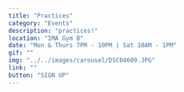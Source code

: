 ```yaml
---
title: "Practices"
category: "Events"
description: "practices!"
location: "IMA Gym B"
date: "Mon & Thurs 7PM - 10PM | Sat 10AM - 1PM"
gif: ""
img: "../../images/carousel/DSC04609.JPG"
link: ""
button: "SIGN UP"
---
```

